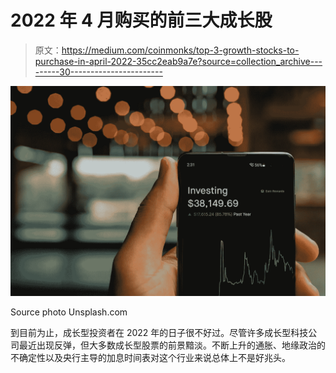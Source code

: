 # 2022 年 4 月购买的前三大成长股

> 原文：<https://medium.com/coinmonks/top-3-growth-stocks-to-purchase-in-april-2022-35cc2eab9a7e?source=collection_archive---------30----------------------->

![](img/2cb190920e732eee49ae1936f9be3a74.png)

Source photo Unsplash.com

到目前为止，成长型投资者在 2022 年的日子很不好过。尽管许多成长型科技公司最近出现反弹，但大多数成长型股票的前景黯淡。不断上升的通胀、地缘政治的不确定性以及央行主导的加息时间表对这个行业来说总体上不是好兆头。